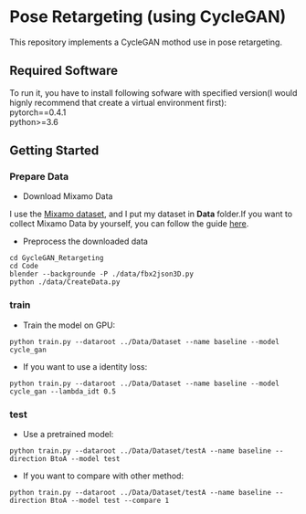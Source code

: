 # Pose Retargeting (using CycleGAN)
This repository implements a CycleGAN mothod use in pose retargeting.
## Required Software
To run it, you have to install following sofware with specified version(I would hignly recommend that create a virtual environment first):  
pytorch==0.4.1   
python>=3.6 

## Getting Started
### Prepare Data
- Download Mixamo Data

I use the [Mixamo dataset](https://www.mixamo.com/#/), and I put my dataset in __Data__ folder.If you want to collect Mixamo Data by yourself, you can follow the guide [here](https://github.com/DetectiveLYJ/Pose-Retargeting-using-CycleGAN-/blob/master/Data/guide%20for%20dataset%20downloading.md).

- Preprocess the downloaded data
```
cd GycleGAN_Retargeting
cd Code
blender --backgrounde -P ./data/fbx2json3D.py
python ./data/CreateData.py
```

### train
- Train the model on GPU:
```
python train.py --dataroot ../Data/Dataset --name baseline --model cycle_gan
```

- If you want to use a identity loss:
```
python train.py --dataroot ../Data/Dataset --name baseline --model cycle_gan --lambda_idt 0.5
```

### test
- Use a pretrained model:
```
python train.py --dataroot ../Data/Dataset/testA --name baseline --direction BtoA --model test
```

- If you want to compare with other method:
```
python train.py --dataroot ../Data/Dataset/testA --name baseline --direction BtoA --model test --compare 1 
```



